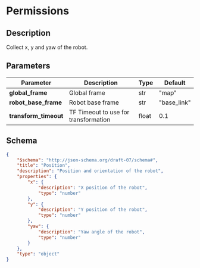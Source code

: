 # Permissions

## Description

Collect x, y and yaw of the robot.

## Parameters

| Parameter             | Description                          | Type  | Default     |
| --------------------- | ------------------------------------ | ----- | ----------- |
| **global_frame**      | Global frame                         | str   | "map"       |
| **robot_base_frame**  | Robot base frame                     | str   | "base_link" |
| **transform_timeout** | TF Timeout to use for transformation | float | 0.1         |

## Schema

```json
{
    "$schema": "http://json-schema.org/draft-07/schema#",
    "title": "Position",
    "description": "Position and orientation of the robot",
    "properties": {
        "x": {
            "description": "X position of the robot",
            "type": "number"
        },
        "y": {
            "description": "Y position of the robot",
            "type": "number"
        },
        "yaw": {
            "description": "Yaw angle of the robot",
            "type": "number"
        }
    },
    "type": "object"
}
```
